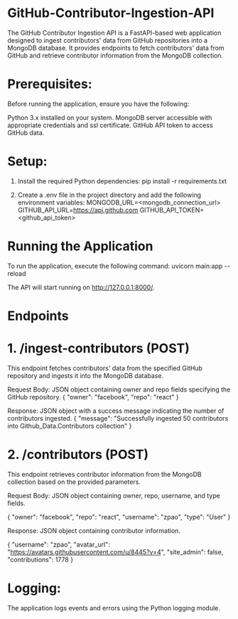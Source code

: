 # GitHub-Contributor-Ingestion-API
The GitHub Contributor Ingestion API is a FastAPI-based web application designed to ingest contributors' data from GitHub repositories into a MongoDB database. It provides endpoints to fetch contributors' data from GitHub and retrieve contributor information from the MongoDB collection.
# Prerequisites:
Before running the application, ensure you have the following:

Python 3.x installed on your system.
MongoDB server accessible with appropriate credentials and ssl certificate.
GitHub API token to access GitHub data.

# Setup:
1. Install the required Python dependencies:
pip install -r requirements.txt

2. Create a .env file in the project directory and add the following environment variables:
MONGODB_URL=<mongodb_connection_url>
GITHUB_API_URL=https://api.github.com
GITHUB_API_TOKEN=<github_api_token>

# Running the Application
To run the application, execute the following command:
uvicorn main:app --reload

The API will start running on http://127.0.0.1:8000/.

# Endpoints
# 1. /ingest-contributors (POST)
This endpoint fetches contributors' data from the specified GitHub repository and ingests it into the MongoDB database.

Request Body: JSON object containing owner and repo fields specifying the GitHub repository.
{
    "owner": "facebook",
    "repo": "react"
}

Response: JSON object with a success message indicating the number of contributors ingested.
{
    "message": "Successfully ingested 50 contributors into Github_Data.Contributors collection"
}

# 2. /contributors (POST)
This endpoint retrieves contributor information from the MongoDB collection based on the provided parameters.

Request Body: JSON object containing owner, repo, username, and type fields.

{
    "owner": "facebook",
    "repo": "react",
    "username": "zpao",
    "type": "User"
}

Response: JSON object containing contributor information.

{
    "username": "zpao",
    "avatar_url": "https://avatars.githubusercontent.com/u/8445?v=4",
    "site_admin": false,
    "contributions": 1778
}

# Logging:
The application logs events and errors using the Python logging module.

